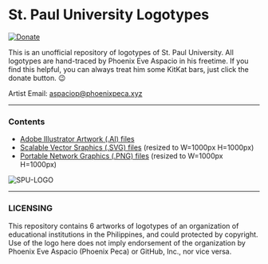 # St. Paul University Logotypes
[![Donate](https://img.shields.io/badge/style-PayPal-green.svg?style=flat&label=Donate)](https://www.paypal.com/cgi-bin/webscr?cmd=_s-xclick&hosted_button_id=7ZHJQTCW4UZ8A)

This is an unofficial repository of logotypes of St. Paul University. All logotypes are hand-traced by Phoenix Eve Aspacio in his freetime. If you find this helpful, you can always treat him some KitKat bars, just click the donate button. :wink:

Artist Email: [aspaciop@phoenixpeca.xyz](mailto:aspaciop@phoenixpeca.xyz)

---

### Contents
* [Adobe Illustrator Artwork (.AI) files](https://github.com/PhoenixPeca/St.-Paul-University-Logotypes/tree/master/AI)
* [Scalable Vector Sraphics (.SVG) files](https://github.com/PhoenixPeca/St.-Paul-University-Logotypes/tree/master/SVG) (resized to W=1000px H=1000px)
* [Portable Network Graphics (.PNG) files](https://github.com/PhoenixPeca/St.-Paul-University-Logotypes/tree/master/PNG) (resized to W=1000px H=1000px)

![SPU-LOGO](https://i.imgur.com/7ceO7Uw.png)

---

### LICENSING
This repository contains 6 artworks of logotypes of an organization of educational institutions in the Philippines, and could protected by copyright. Use of the logo here does not imply endorsement of the organization by Phoenix Eve Aspacio (Phoenix Peca) or GitHub, Inc., nor vice versa.
